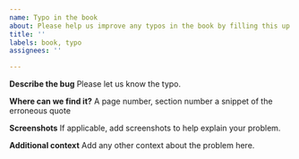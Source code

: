 ```yaml
---
name: Typo in the book
about: Please help us improve any typos in the book by filling this up. Thanks!
title: ''
labels: book, typo
assignees: ''

---
```


**Describe the bug**
Please let us know the typo.

**Where can we find it?**
A page number, section number a snippet of the erroneous quote


**Screenshots**
If applicable, add screenshots to help explain your problem.

**Additional context**
Add any other context about the problem here.
